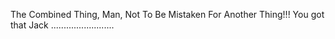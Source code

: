 The Combined Thing, Man, Not To Be Mistaken For Another Thing!!! You got that Jack .........................
